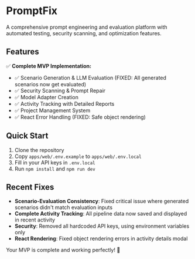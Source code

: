 # PromptFix

A comprehensive prompt engineering and evaluation platform with automated testing, security scanning, and optimization features.

## Features

✅ **Complete MVP Implementation:**
- ✅ Scenario Generation & LLM Evaluation (FIXED: All generated scenarios now get evaluated)
- ✅ Security Scanning & Prompt Repair
- ✅ Model Adapter Creation
- ✅ Activity Tracking with Detailed Reports
- ✅ Project Management System
- ✅ React Error Handling (FIXED: Safe object rendering)

## Quick Start

1. Clone the repository
2. Copy `apps/web/.env.example` to `apps/web/.env.local`
3. Fill in your API keys in `.env.local`
4. Run `npm install` and `npm run dev`

## Recent Fixes

- **Scenario-Evaluation Consistency**: Fixed critical issue where generated scenarios didn't match evaluation inputs
- **Complete Activity Tracking**: All pipeline data now saved and displayed in recent activity
- **Security**: Removed all hardcoded API keys, using environment variables only
- **React Rendering**: Fixed object rendering errors in activity details modal

Your MVP is complete and working perfectly! 🚀
